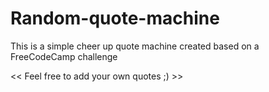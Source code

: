 # Random-quote-machine

This is a simple cheer up quote machine created based on a FreeCodeCamp challenge 

<< Feel free to add your own quotes ;) >>
